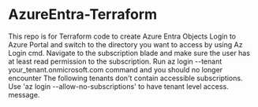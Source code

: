 # AzureEntra-Terraform
This repo is for Terraform code to create Azure Entra Objects
Login to Azure Portal and switch to the directory you want to access by using Az Login cmd.
Navigate to the subscription blade and make sure the user has at least read permission to the subscription.
Run az login --tenant your_tenant.onmicrosoft.com command and you should no longer encounter The following tenants don't contain accessible subscriptions. Use 'az login --allow-no-subscriptions' to have tenant level access. message.